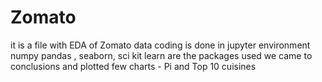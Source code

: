 # Zomato
it is a file with EDA of Zomato data
coding is done in jupyter environment
numpy pandas , seaborn, sci kit learn are the packages used 
we came to conclusions and plotted few charts - Pi and Top 10 cuisines

